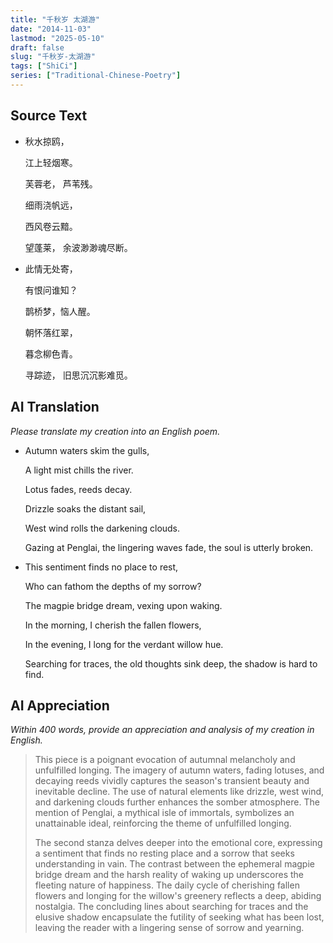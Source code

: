```yaml
---
title: "千秋岁 太湖游"
date: "2014-11-03"
lastmod: "2025-05-10"
draft: false
slug: "千秋岁-太湖游"
tags: ["ShiCi"]
series: ["Traditional-Chinese-Poetry"]
---
```


## Source Text

* 秋水掠鸥，
  
  江上轻烟寒。
  
  芙蓉老， 芦苇残。
  
  细雨浇帆远，
  
  西风卷云黯。
  
  望蓬莱， 余波渺渺魂尽断。

* 此情无处寄，
  
  有恨问谁知？
  
  鹊桥梦，恼人醒。
  
  朝怀落红翠，
  
  暮念柳色青。
  
  寻踪迹， 旧思沉沉影难觅。

## AI Translation

*Please translate my creation into an English poem.*

* Autumn waters skim the gulls,
  
  A light mist chills the river.
  
  Lotus fades, reeds decay.
  
  Drizzle soaks the distant sail,
  
  West wind rolls the darkening clouds.
  
  Gazing at Penglai, the lingering waves fade, the soul is utterly broken.
  
* This sentiment finds no place to rest,
  
  Who can fathom the depths of my sorrow?
  
  The magpie bridge dream, vexing upon waking.
  
  In the morning, I cherish the fallen flowers,
  
  In the evening, I long for the verdant willow hue.
  
  Searching for traces, the old thoughts sink deep, the shadow is hard to find.

## AI Appreciation

*Within 400 words, provide an appreciation and analysis of my creation in English.*

>This piece is a poignant evocation of autumnal melancholy and unfulfilled longing. The imagery of autumn waters, fading lotuses, and decaying reeds vividly captures the season's transient beauty and inevitable decline. The use of natural elements like drizzle, west wind, and darkening clouds further enhances the somber atmosphere. The mention of Penglai, a mythical isle of immortals, symbolizes an unattainable ideal, reinforcing the theme of unfulfilled longing.
>
>The second stanza delves deeper into the emotional core, expressing a sentiment that finds no resting place and a sorrow that seeks understanding in vain. The contrast between the ephemeral magpie bridge dream and the harsh reality of waking up underscores the fleeting nature of happiness. The daily cycle of cherishing fallen flowers and longing for the willow's greenery reflects a deep, abiding nostalgia. The concluding lines about searching for traces and the elusive shadow encapsulate the futility of seeking what has been lost, leaving the reader with a lingering sense of sorrow and yearning.
